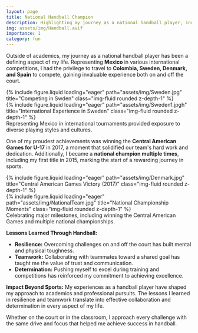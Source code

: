 ```yaml
---
layout: page
title: National Handball Champion
description: Highlighting my journey as a national handball player, including international competitions and major victories.
img: assets/img/Handball.avif
importance: 1
category: fun
---
```


Outside of academics, my journey as a national handball player has been a defining aspect of my life. Representing **Mexico** in various international competitions, I had the privilege to travel to **Colombia, Sweden, Denmark, and Spain** to compete, gaining invaluable experience both on and off the court.

<div class="row">
    <div class="col-sm mt-3 mt-md-0">
        {% include figure.liquid loading="eager" path="assets/img/Sweden.jpg" title="Competing in Swden" class="img-fluid rounded z-depth-1" %}
    </div>
    <div class="col-sm mt-3 mt-md-0">
        {% include figure.liquid loading="eager" path="assets/img/Sweden1.jpgh" title="International Experience in Sweden" class="img-fluid rounded z-depth-1" %}
    </div>
</div>
<div class="caption">
    Representing Mexico in international tournaments provided exposure to diverse playing styles and cultures.
</div>

One of my proudest achievements was winning the **Central American Games for U-17** in 2017, a moment that solidified our team's hard work and dedication. Additionally, I became a **national champion multiple times**, including my first title in 2015, marking the start of a rewarding journey in sports.

<div class="row">
    <div class="col-sm mt-3 mt-md-0">
        {% include figure.liquid loading="eager" path="assets/img/Denmark.jpg" title="Central American Games Victory (2017)" class="img-fluid rounded z-depth-1" %}
    </div>
    <div class="col-sm mt-3 mt-md-0">
        {% include figure.liquid loading="eager" path="assets/img/NationalTeam.jpg" title="National Championship Moments" class="img-fluid rounded z-depth-1" %}
    </div>
</div>
<div class="caption">
    Celebrating major milestones, including winning the Central American Games and multiple national championships.
</div>

**Lessons Learned Through Handball:**

- **Resilience:** Overcoming challenges on and off the court has built mental and physical toughness.
- **Teamwork:** Collaborating with teammates toward a shared goal has taught me the value of trust and communication.
- **Determination:** Pushing myself to excel during training and competitions has reinforced my commitment to achieving excellence.

**Impact Beyond Sports:**
My experiences as a handball player have shaped my approach to academics and professional pursuits. The lessons I learned in resilience and teamwork translate into effective collaboration and determination in every aspect of my life.

Whether on the court or in the classroom, I approach every challenge with the same drive and focus that helped me achieve success in handball.
